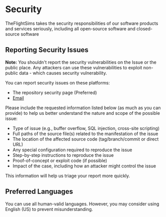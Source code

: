 # Security

TheFlightSims takes the security responsibilities  of our software products and services seriously, including all open-source software and closed-source software

## Reporting Security Issues

**Note:** You shouldn't report the security vulnerabilities on the Issue or the public place. Any attackers can use these vulnerabilities to exploit non-public data - which causes security vulnerability.

You can report security issues on these platforms:

* The repository security page (Preferred)
* [Email](mailto:report_concern@theflightsims.com)

Please include the requested information listed below (as much as you can provide) to help us better understand the nature and scope of the possible issue:

* Type of issue (e.g., buffer overflow, SQL injection, cross-site scripting)
* Full paths of the source file(s) related to the manifestation of the issue
* The location of the affected source code (tag/branch/commit or direct URL)
* Any special configuration required to reproduce the issue
* Step-by-step instructions to reproduce the issue
* Proof-of-concept or exploit code (if possible)
* Impact of the case, including how an attacker might control the issue

This information will help us triage your report more quickly.

## Preferred Languages

You can use all human-valid languages. However, you may consider using English (US) to prevent misunderstanding.
